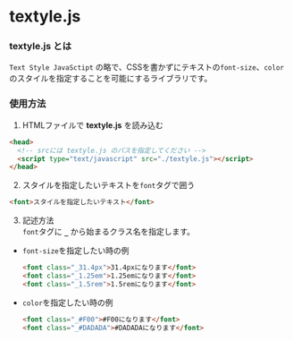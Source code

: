 # textyle.js

### **textyle.js** とは  
`Text Style JavaSctipt` の略で、CSSを書かずにテキストの`font-size`、`color`のスタイルを指定することを可能にするライブラリです。

### 使用方法  
1. HTMLファイルで **textyle.js** を読み込む  

  ```HTML
  <head>
    <!-- srcには textyle.js のパスを指定してください -->
    <script type="text/javascript" src="./textyle.js"></script>
  </head>
  ```

2. スタイルを指定したいテキストを`font`タグで囲う  

  ```HTML
  <font>スタイルを指定したいテキスト</font>
  ```

3. 記述方法  
`font`タグに **`_`** から始まるクラス名を指定します。  

  * `font-size`を指定したい時の例  

    ```HTML
    <font class="_31.4px">31.4pxになります</font>
    <font class="_1.25em">1.25emになります</font>
    <font class="_1.5rem">1.5remになります</font>
    ```

  * `color`を指定したい時の例  

    ```HTML
    <font class="_#F00">#F00になります</font>
    <font class="_#DADADA">#DADADAになります</font>
    ```
